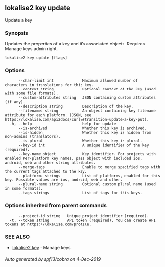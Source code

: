 ## lokalise2 key update

Update a key

### Synopsis

Updates the properties of a key and it’s associated objects. Requires Manage keys admin right.

```
lokalise2 key update [flags]
```

### Options

```
      --char-limit int             Maximum allowed number of characters in translations for this key.
      --context string             Optional context of the key (used with some file formats).
      --custom-attributes string   JSON containing custom attributes (if any).
      --description string         Description of the key.
      --filenames string           An object containing key filename attribute for each platform. (JSON, see https://lokalise.com/api2docs/curl/#transition-update-a-key-put).
  -h, --help                       help for update
      --is-archived                Whether this key is archived.
      --is-hidden                  Whether this key is hidden from non-admins (translators).
      --is-plural                  Whether this key is plural.
      --key-id int                 A unique identifier of the key (required).
      --key-name object            Key identifier. For projects with enabled Per-platform key names, pass object with included ios, android, web and other string attributes.
      --merge-tags                 Enable to merge specified tags with the current tags attached to the key.
      --platforms strings          List of platforms, enabled for this key. Possible values are ios, android, web and other.
      --plural-name string         Optional custom plural name (used in some formats).
      --tags strings               List of tags for this keys.
```

### Options inherited from parent commands

```
      --project-id string   Unique project identifier (required).
  -t, --token string        API token (required). You can create API tokens at https://lokalise.com/profile.
```

### SEE ALSO

* [lokalise2 key](lokalise2_key.md)	 - Manage keys

###### Auto generated by spf13/cobra on 4-Dec-2019
